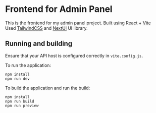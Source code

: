 # Frontend for Admin Panel

This is the frontend for my admin panel project.
Built using React + [Vite](https://vitejs.dev/)
Used [TailwindCSS](https://tailwindcss.com/) and [NextUI](https://nextui.org/) UI library.

## Running and building

Ensure that your API host is configured correctly in `vite.config.js`.

To run the application:

    npm install
    npm run dev

To build the application and run the build:

    npm install
    npm run build
    npm run preview
